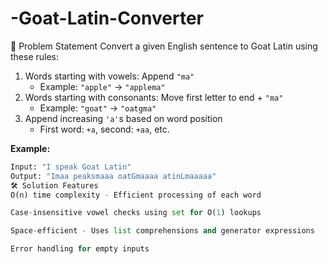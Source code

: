 # -Goat-Latin-Converter

🚀 Problem Statement
Convert a given English sentence to Goat Latin using these rules:
1. Words starting with vowels: Append `"ma"`
   - Example: `"apple"` → `"applema"`
2. Words starting with consonants: Move first letter to end + `"ma"`
   - Example: `"goat"` → `"oatgma"`
3. Append increasing `'a'`s based on word position
   - First word: `+a`, second: `+aa`, etc.

**Example:**
```python
Input: "I speak Goat Latin"
Output: "Imaa peaksmaaa oatGmaaaa atinLmaaaaa"
🛠 Solution Features
O(n) time complexity - Efficient processing of each word

Case-insensitive vowel checks using set for O(1) lookups

Space-efficient - Uses list comprehensions and generator expressions

Error handling for empty inputs
